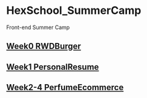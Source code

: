 # HexSchool_SummerCamp
Front-end Summer Camp

## [Week0 RWDBurger](https://github.com/JSHT/HexSchool_SummerCamp/tree/main/Week0)

## [Week1 PersonalResume](https://github.com/JSHT/HexSchool_SummerCamp/tree/main/Week1)

## [Week2-4 PerfumeEcommerce](https://github.com/JSHT/HexSchool_SummerCamp/tree/main/Week2-4)
